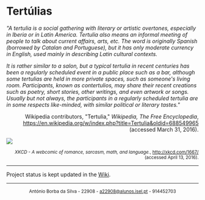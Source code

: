 # Tertúlias
*"A tertulia is a social gathering with literary or artistic overtones, especially in Iberia or in Latin America. Tertulia also means an informal meeting of people to talk about current affairs, arts, etc. The word is originally Spanish (borrowed by Catalan and Portuguese), but it has only moderate currency in English, used mainly in describing Latin cultural contexts.*

*It is rather similar to a salon, but a typical tertulia in recent centuries has been a regularly scheduled event in a public place such as a bar, although some tertulias are held in more private spaces, such as someone's living room. Participants, known as contertulios, may share their recent creations such as poetry, short stories, other writings, and even artwork or songs. Usually but not always, the participants in a regularly scheduled tertulia are in some respects like-minded, with similar political or literary tastes."*

<p align="right">Wikipedia contributors, "Tertulia," <em>Wikipedia, The Free Encyclopedia</em>, <a href="https://en.wikipedia.org/w/index.php?title=Tertulia&oldid=688549965" target="_blank">https://en.wikipedia.org/w/index.php?title=Tertulia&oldid=688549965</a> (accessed March 31, 2016).</p>

<img src="http://imgs.xkcd.com/comics/algorithms.png" align="middle" />

<p align="right"><small><em>XKCD - A webcomic of romance, sarcasm, math, and language.</em>, <a href="http://xkcd.com/1667/" target="_blank">http://xkcd.com/1667/</a> (accessed April 13, 2016).</small></p>

---

Project status is kept updated in the [Wiki](https://github.com/isel-leic-ps/s1516v-tertulia/wiki).

---

<p align="center"><small>António Borba da Silva - 22908 - <a href="mailto:a22908@alunos.isel.pt" target="_blank">a22908@alunos.isel.pt</a> - 914452703</small></p>

